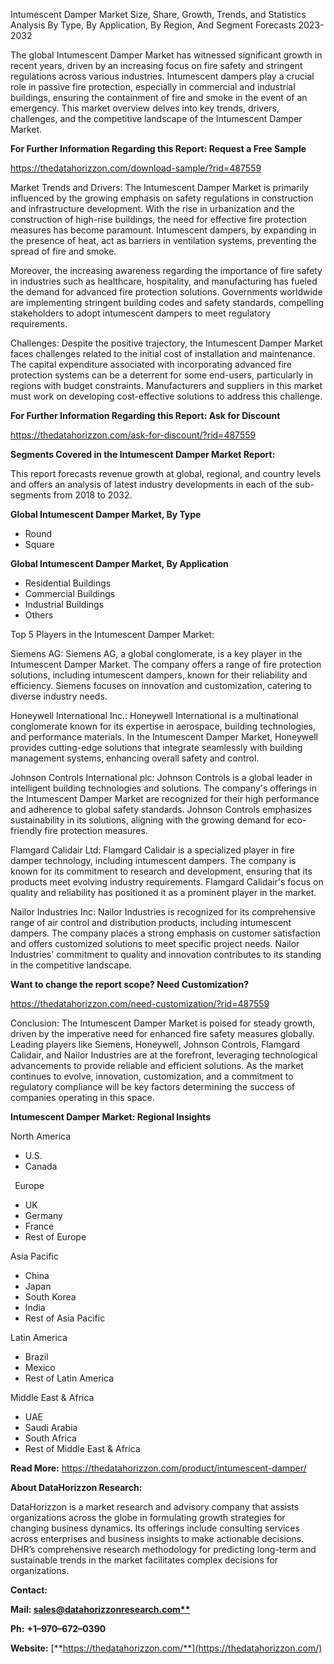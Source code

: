 ﻿Intumescent Damper Market Size, Share, Growth, Trends, and Statistics Analysis By Type, By Application, By Region, And Segment Forecasts 2023-2032

The global Intumescent Damper Market has witnessed significant growth in recent years, driven by an increasing focus on fire safety and stringent regulations across various industries. Intumescent dampers play a crucial role in passive fire protection, especially in commercial and industrial buildings, ensuring the containment of fire and smoke in the event of an emergency. This market overview delves into key trends, drivers, challenges, and the competitive landscape of the Intumescent Damper Market.

**For Further Information Regarding this Report: Request a Free Sample**	

<https://thedatahorizzon.com/download-sample/?rid=487559>

Market Trends and Drivers: The Intumescent Damper Market is primarily influenced by the growing emphasis on safety regulations in construction and infrastructure development. With the rise in urbanization and the construction of high-rise buildings, the need for effective fire protection measures has become paramount. Intumescent dampers, by expanding in the presence of heat, act as barriers in ventilation systems, preventing the spread of fire and smoke.

Moreover, the increasing awareness regarding the importance of fire safety in industries such as healthcare, hospitality, and manufacturing has fueled the demand for advanced fire protection solutions. Governments worldwide are implementing stringent building codes and safety standards, compelling stakeholders to adopt intumescent dampers to meet regulatory requirements.

Challenges: Despite the positive trajectory, the Intumescent Damper Market faces challenges related to the initial cost of installation and maintenance. The capital expenditure associated with incorporating advanced fire protection systems can be a deterrent for some end-users, particularly in regions with budget constraints. Manufacturers and suppliers in this market must work on developing cost-effective solutions to address this challenge.

**For Further Information Regarding this Report: Ask for Discount**	

<https://thedatahorizzon.com/ask-for-discount/?rid=487559>

**Segments Covered in the Intumescent Damper Market Report:**

This report forecasts revenue growth at global, regional, and country levels and offers an analysis of latest industry developments in each of the sub-segments from 2018 to 2032.

**Global Intumescent Damper Market, By Type**

- Round
- Square

**Global Intumescent Damper Market, By Application**

- Residential Buildings
- Commercial Buildings
- Industrial Buildings
- Others

Top 5 Players in the Intumescent Damper Market:

Siemens AG: Siemens AG, a global conglomerate, is a key player in the Intumescent Damper Market. The company offers a range of fire protection solutions, including intumescent dampers, known for their reliability and efficiency. Siemens focuses on innovation and customization, catering to diverse industry needs.

Honeywell International Inc.: Honeywell International is a multinational conglomerate known for its expertise in aerospace, building technologies, and performance materials. In the Intumescent Damper Market, Honeywell provides cutting-edge solutions that integrate seamlessly with building management systems, enhancing overall safety and control.

Johnson Controls International plc: Johnson Controls is a global leader in intelligent building technologies and solutions. The company's offerings in the Intumescent Damper Market are recognized for their high performance and adherence to global safety standards. Johnson Controls emphasizes sustainability in its solutions, aligning with the growing demand for eco-friendly fire protection measures.

Flamgard Calidair Ltd: Flamgard Calidair is a specialized player in fire damper technology, including intumescent dampers. The company is known for its commitment to research and development, ensuring that its products meet evolving industry requirements. Flamgard Calidair's focus on quality and reliability has positioned it as a prominent player in the market.

Nailor Industries Inc: Nailor Industries is recognized for its comprehensive range of air control and distribution products, including intumescent dampers. The company places a strong emphasis on customer satisfaction and offers customized solutions to meet specific project needs. Nailor Industries' commitment to quality and innovation contributes to its standing in the competitive landscape.

**Want to change the report scope? Need Customization?**

<https://thedatahorizzon.com/need-customization/?rid=487559>

Conclusion: The Intumescent Damper Market is poised for steady growth, driven by the imperative need for enhanced fire safety measures globally. Leading players like Siemens, Honeywell, Johnson Controls, Flamgard Calidair, and Nailor Industries are at the forefront, leveraging technological advancements to provide reliable and efficient solutions. As the market continues to evolve, innovation, customization, and a commitment to regulatory compliance will be key factors determining the success of companies operating in this space.

**Intumescent Damper Market: Regional Insights**

North America

- U.S.
- Canada

` `Europe

- UK
- Germany
- France
- Rest of Europe

Asia Pacific	

- China
- Japan
- South Korea
- India
- Rest of Asia Pacific

Latin America

- Brazil
- Mexico
- Rest of Latin America

Middle East & Africa

- UAE
- Saudi Arabia
- South Africa
- Rest of Middle East & Africa

**Read More:** <https://thedatahorizzon.com/product/intumescent-damper/>

**About DataHorizzon Research:**

DataHorizzon is a market research and advisory company that assists organizations across the globe in formulating growth strategies for changing business dynamics. Its offerings include consulting services across enterprises and business insights to make actionable decisions. DHR’s comprehensive research methodology for predicting long-term and sustainable trends in the market facilitates complex decisions for organizations.

**Contact:**

**Mail: [sales@datahorizzonresearch.com**](mailto:sales@datahorizzonresearch.com)**

**Ph:** **+1–970–672–0390**

**Website:** [**https://thedatahorizzon.com/**](https://thedatahorizzon.com/)
